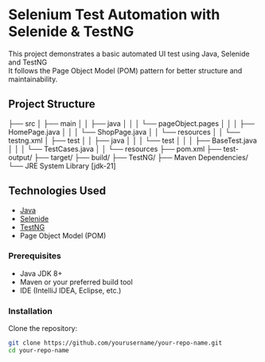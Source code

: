 # Selenium Test Automation with Selenide & TestNG

This project demonstrates a basic automated UI test using Java, Selenide and TestNG  
It follows the Page Object Model (POM) pattern for better structure and maintainability.

## Project Structure

├── src
│ ├── main
│ │ ├── java
│ │ │ └── pageObject.pages
│ │ │ ├── HomePage.java
│ │ │ └── ShopPage.java
│ │ └── resources
│ │ └── testng.xml
│ ├── test
│ │ ├── java
│ │ │ └── test
│ │ │ ├── BaseTest.java
│ │ │ └── TestCases.java
│ │ └── resources
├── pom.xml
├── test-output/
├── target/
├── build/
├── TestNG/
├── Maven Dependencies/
└── JRE System Library [jdk-21]

## Technologies Used

- [Java](https://www.oracle.com/java/)
- [Selenide](https://selenide.org/)
- [TestNG](https://testng.org/)
- Page Object Model (POM)

### Prerequisites

- Java JDK 8+
- Maven or your preferred build tool
- IDE (IntelliJ IDEA, Eclipse, etc.)

### Installation

Clone the repository:

```bash
git clone https://github.com/yourusername/your-repo-name.git
cd your-repo-name
